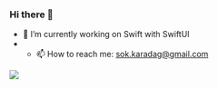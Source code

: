 ### Hi there 👋

- 🔭 I’m currently working on Swift with SwiftUI
- - 📫 How to reach me: sok.karadag@gmail.com
<!--
**soKaradag/soKaradag** is a ✨ _special_ ✨ repository because its `README.md` (this file) appears on your GitHub profile.

Here are some ideas to get you started:

- 🌱 I’m currently learning ...
- 👯 I’m looking to collaborate on ...
- 🤔 I’m looking for help with ...
- 💬 Ask me about ...
- 😄 Pronouns: ...
- ⚡ Fun fact: ...
-->
<img src="https://github-readme-stats.vercel.app/api?username=soKaradag&&show_icons=true&title_color=ffffff&icon_color=bb2acf&text_color=daf7dc&bg_color=151515">
